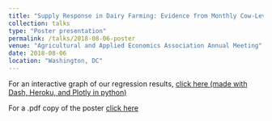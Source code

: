 ```yaml
---
title: "Supply Response in Dairy Farming: Evidence from Monthly Cow-Level Data"
collection: talks
type: "Poster presentation"
permalink: /talks/2018-08-06-poster
venue: "Agricultural and Applied Economics Association Annual Meeting"
date: 2018-08-06
location: "Washington, DC"
---
```


For an interactive graph of our regression results, [click here (made with Dash, Heroku, and Plotly in python)](https://results-lact-app1.herokuapp.com/)

For a .pdf copy of the poster [click here](http://jphutch.github.io/files/price_response_poster.pdf)